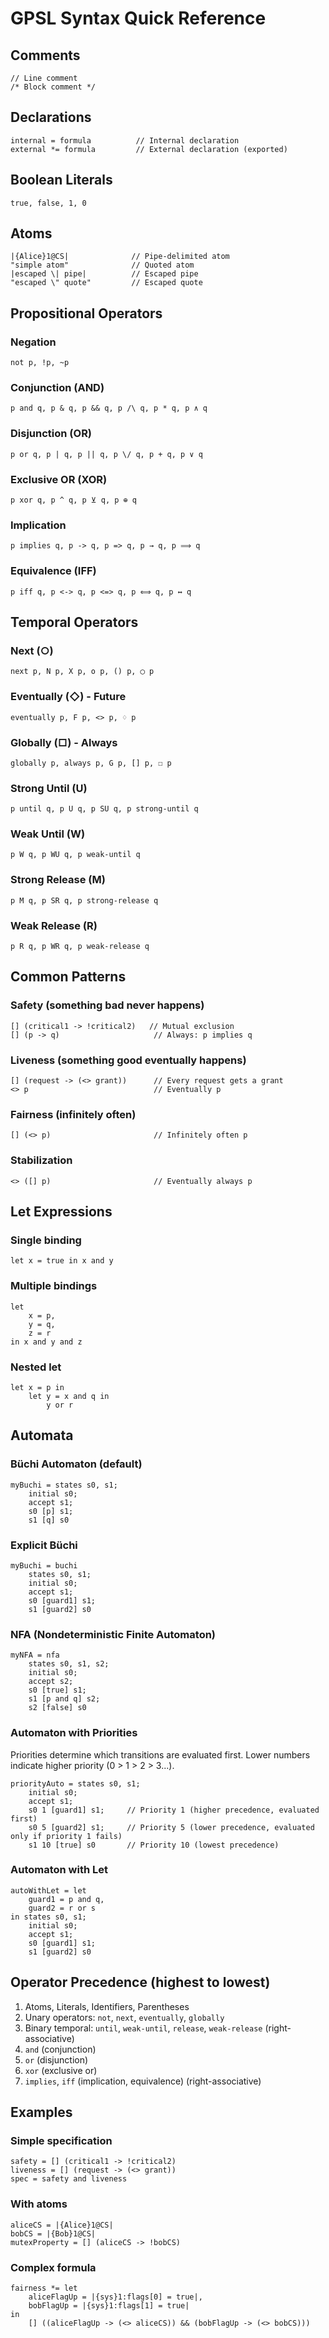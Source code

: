 # GPSL Syntax Quick Reference

## Comments
```gpsl
// Line comment
/* Block comment */
```

## Declarations
```gpsl
internal = formula          // Internal declaration
external *= formula         // External declaration (exported)
```

## Boolean Literals
```gpsl
true, false, 1, 0
```

## Atoms
```gpsl
|{Alice}1@CS|              // Pipe-delimited atom
"simple atom"              // Quoted atom
|escaped \| pipe|          // Escaped pipe
"escaped \" quote"         // Escaped quote
```

## Propositional Operators

### Negation
```gpsl
not p, !p, ~p
```

### Conjunction (AND)
```gpsl
p and q, p & q, p && q, p /\ q, p * q, p ∧ q
```

### Disjunction (OR)
```gpsl
p or q, p | q, p || q, p \/ q, p + q, p ∨ q
```

### Exclusive OR (XOR)
```gpsl
p xor q, p ^ q, p ⊻ q, p ⊕ q
```

### Implication
```gpsl
p implies q, p -> q, p => q, p → q, p ⟹ q
```

### Equivalence (IFF)
```gpsl
p iff q, p <-> q, p <=> q, p ⟺ q, p ↔ q
```

## Temporal Operators

### Next (○)
```gpsl
next p, N p, X p, o p, () p, ◯ p
```

### Eventually (◇) - Future
```gpsl
eventually p, F p, <> p, ♢ p
```

### Globally (□) - Always
```gpsl
globally p, always p, G p, [] p, ☐ p
```

### Strong Until (U)
```gpsl
p until q, p U q, p SU q, p strong-until q
```

### Weak Until (W)
```gpsl
p W q, p WU q, p weak-until q
```

### Strong Release (M)
```gpsl
p M q, p SR q, p strong-release q
```

### Weak Release (R)
```gpsl
p R q, p WR q, p weak-release q
```

## Common Patterns

### Safety (something bad never happens)
```gpsl
[] (critical1 -> !critical2)   // Mutual exclusion
[] (p -> q)                     // Always: p implies q
```

### Liveness (something good eventually happens)
```gpsl
[] (request -> (<> grant))      // Every request gets a grant
<> p                            // Eventually p
```

### Fairness (infinitely often)
```gpsl
[] (<> p)                       // Infinitely often p
```

### Stabilization
```gpsl
<> ([] p)                       // Eventually always p
```

## Let Expressions

### Single binding
```gpsl
let x = true in x and y
```

### Multiple bindings
```gpsl
let 
    x = p, 
    y = q,
    z = r
in x and y and z
```

### Nested let
```gpsl
let x = p in 
    let y = x and q in 
        y or r
```

## Automata

### Büchi Automaton (default)
```gpsl
myBuchi = states s0, s1;
    initial s0;
    accept s1;
    s0 [p] s1;
    s1 [q] s0
```

### Explicit Büchi
```gpsl
myBuchi = buchi
    states s0, s1;
    initial s0;
    accept s1;
    s0 [guard1] s1;
    s1 [guard2] s0
```

### NFA (Nondeterministic Finite Automaton)
```gpsl
myNFA = nfa
    states s0, s1, s2;
    initial s0;
    accept s2;
    s0 [true] s1;
    s1 [p and q] s2;
    s2 [false] s0
```

### Automaton with Priorities

Priorities determine which transitions are evaluated first. Lower numbers indicate higher priority (0 > 1 > 2 > 3...).

```gpsl
priorityAuto = states s0, s1;
    initial s0;
    accept s1;
    s0 1 [guard1] s1;     // Priority 1 (higher precedence, evaluated first)
    s0 5 [guard2] s1;     // Priority 5 (lower precedence, evaluated only if priority 1 fails)
    s1 10 [true] s0       // Priority 10 (lowest precedence)
```

### Automaton with Let
```gpsl
autoWithLet = let
    guard1 = p and q,
    guard2 = r or s
in states s0, s1;
    initial s0;
    accept s1;
    s0 [guard1] s1;
    s1 [guard2] s0
```

## Operator Precedence (highest to lowest)

1. Atoms, Literals, Identifiers, Parentheses
2. Unary operators: `not`, `next`, `eventually`, `globally`
3. Binary temporal: `until`, `weak-until`, `release`, `weak-release` (right-associative)
4. `and` (conjunction)
5. `or` (disjunction)
6. `xor` (exclusive or)
7. `implies`, `iff` (implication, equivalence) (right-associative)

## Examples

### Simple specification
```gpsl
safety = [] (critical1 -> !critical2)
liveness = [] (request -> (<> grant))
spec = safety and liveness
```

### With atoms
```gpsl
aliceCS = |{Alice}1@CS|
bobCS = |{Bob}1@CS|
mutexProperty = [] (aliceCS -> !bobCS)
```

### Complex formula
```gpsl
fairness *= let
    aliceFlagUp = |{sys}1:flags[0] = true|,
    bobFlagUp = |{sys}1:flags[1] = true|
in
    [] ((aliceFlagUp -> (<> aliceCS)) && (bobFlagUp -> (<> bobCS)))
```
